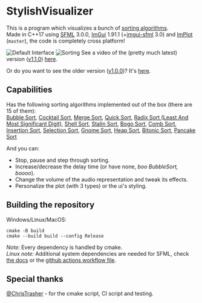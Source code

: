 # StylishVisualizer
This is a program which visualizes a bunch of [sorting algorithms](https://en.wikipedia.org/wiki/Sorting_algorithm).  
Made in C++17 using [SFML](https://github.com/SFML/SFML) 3.0.0, [ImGui](https://github.com/ocornut/imgui) 1.91.1 (+[imgui-sfml](https://github.com/eliasdaler/imgui-sfml) 3.0) and [ImPlot](https://github.com/epezent/implot) (`master`), the code is completely cross platform!  

![Default Interface](.github/readme/interface_default.png)
![Sorting ](.github/readme/sorters_variety.jpg)
See a video of the (pretty much latest) version ([v1.1.0](https://github.com/CosminPerRam/StylishVisualizer/releases/tag/1.1.0)) [here](https://www.youtube.com/watch?v=UJPxN8VMNUY).

Or do you want to see the older version ([v1.0.0](https://github.com/CosminPerRam/StylishVisualizer/releases/tag/1.0.0))? It's [here](https://www.youtube.com/watch?v=IISj6aj4E6o).

## Capabilities
Has the following sorting algorithms implemented out of the box (there are 15 of them):  
[Bubble Sort](https://en.wikipedia.org/wiki/Bubble_sort),
[Cocktail Sort](https://en.wikipedia.org/wiki/Cocktail_shaker_sort),
[Merge Sort](https://en.wikipedia.org/wiki/Merge_sort),
[Quick Sort](https://en.wikipedia.org/wiki/Quicksort),
[Radix Sort (Least And Most Significant Digit)](https://en.wikipedia.org/wiki/Radix_sort),
[Shell Sort](https://en.wikipedia.org/wiki/Shellsort),
[Stalin Sort](https://www.quora.com/What-is-Stalin-sort),
[Bogo Sort](https://en.wikipedia.org/wiki/Bogosort),
[Comb Sort](https://en.wikipedia.org/wiki/Comb_sort),
[Insertion Sort](https://en.wikipedia.org/wiki/Insertion_sort),
[Selection Sort](https://en.wikipedia.org/wiki/Selection_sort),
[Gnome Sort](https://en.wikipedia.org/wiki/Gnome_sort),
[Heap Sort](https://www.geeksforgeeks.org/heap-sort),
[Bitonic Sort](https://en.wikipedia.org/wiki/Bitonic_sorter),
[Pancake Sort](https://en.wikipedia.org/wiki/Pancake_sorting)

And you can:
- Stop, pause and step through sorting.
- Increase/decrease the delay time (or have none, *boo BubbleSort, boooo*).
- Change the volume of the audio representation and tweak its effects.
- Personalize the plot (with 3 types) or the ui's styling.

## Building the repository
Windows/Linux/MacOS:  
```
cmake -B build
cmake --build build --config Release
```
*Note:* Every dependency is handled by cmake.  
*Linux note:* Additional system dependencies are needed for SFML, check [the docs](https://www.sfml-dev.org/tutorials/3.0/getting-started/build-from-source/#introduction) or the [github actions workflow file](.github/workflows/ci.yml).

## Special thanks
[@ChrisTrasher](https://github.com/ChrisThrasher) - for the cmake script, CI script and testing.
